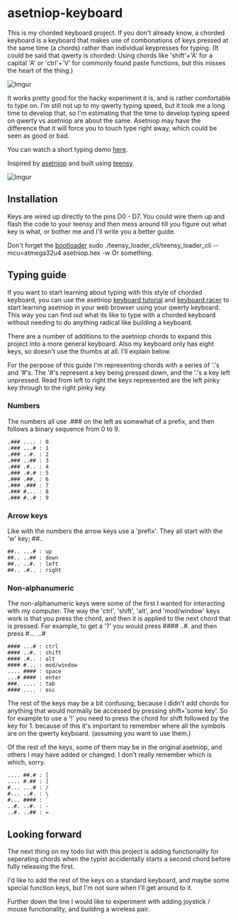 # asetniop-keyboard

This is my chorded keyboard project. If you don't already know, a chorded keyboard is a keyboard that makes use of combonations of keys pressed at the same time (a chords) rather than individual keypresses for typing. (It could be said that qwerty is chorded: Using chords like 'shift'+'A' for a capital 'A' or 'ctrl'+'V' for commonly found paste functions, but this misses the heart of the thing.)

![Imgur](http://i.imgur.com/ffweqWb.jpg)

It works pretty good for the hacky experiment it is, and is rather comfortable to type on. I'm still not up to my qwerty typing speed, but it took me a long time to develop that, so I'm estimating that the time to develop typing speed on qwerty vs asetniop are about the same. Asetniop may have the difference that it will force you to touch type right away, which could be seen as good or bad.

You can watch a short typing demo [here](https://youtu.be/0AZoeCmnyow).

Inspired by [asetniop](http://asetniop.com/) and built using [teensy](http://www.pjrc.com/teensy/usb_keyboard.html).

![Imgur](http://i.imgur.com/Y9XzgFe.jpg)

## Installation
Keys are wired up directly to the pins D0 - D7. You could wire them up and flash the code to your teensy and then mess around till you figure out what key is what, or bother me and I'll write you a better guide.

Don't forget the [bootloader](https://github.com/PaulStoffregen/teensy_loader_cli)
    sudo ./teensy_loader_cli/teensy_loader_cli --mcu=atmega32u4 asetniop.hex -w
Or something.

## Typing guide

If you want to start learning about typing with this style of chorded keyboard, you can use the asetniop [keyboard tutorial](http://asetniop.com/keyboardTutorial.html) and [keyboard racer](http://asetniop.com/keyboardRacer.html) to start learning asetniop in your web browser using your qwerty keyboard. This way you can find out what its like to type with a chorded keyboard without needing to do anything radical like building a keyboard.

There are a number of additions to the asetniop chords to expand this project into a more general keyboard. Also my keyboard only has eight keys, so doesn't use the thumbs at all. I'll explain below.

For the perpose of this guide I'm representing chords with a series of '.'s and '#'s. The '#'s represent a key being pressed down, and the '.'s a key left unpressed. Read from left to right the keys represented are the left pinky key through to the right pinky key.

### Numbers
The numbers all use .### on the left as somewhat of a prefix, and then follows a binary sequence from 0 to 9.

    .### .... : 0
    .### ...# : 1
    .### ..#. : 2
    .### ..## : 3
    .### .#.. : 4
    .### .#.# : 5
    .### .##. : 6
    .### .### : 7
    .### #... : 8
    .### #..# : 9

### Arrow keys
Like with the numbers the arrow keys use a 'prefix'. They all start with the 'w' key; ##..

    ##.. ...# : up
    ##.. ..## : down
    ##.. ..#. : left
    ##.. .#.. : right

### Non-alphanumeric
The non-alphanumeric keys were some of the first I wanted for interacting with my computer. The way the 'ctrl', 'shift', 'alt', and 'mod/window' keys work is that you press the chord, and then it is applied to the next chord that is pressed. For example, to get a '?' you would press #### ..#. and then press #... ...#

    #### ...# : ctrl
    #### ..#. : shift
    #### .#.. : alt
    #### #... : mod/window
    .... #### : space
    ...# #### : enter
    ###. .... : tab
    #### .... : esc

The rest of the keys may be a bit confusing, because I didn't add chords for anything that would normally be accessed by pressing shift+'some key'. So for example to use a '!' you need to press the chord for shift followed by the key for 1. because of this it's important to remember where all the symbols are on the qwerty keyboard. (assuming you want to use them.)

Of the rest of the keys, some of them may be in the original asetniop, and others I may have added or changed. I don't really remember which is which, sorry.

    .... ##.# : [
    .... #.## : ]
    #... ...# : /
    #... ..#. : \
    #... #### : `
    ..#. ..#. : -
    ..#. ..## : =
    
## Looking forward

The next thing on my todo list with this project is adding functionality for seperating chords when the typist accidentally starts a second chord before fully releasing the first.

I'd like to add the rest of the keys on a standard keyboard, and maybe some special function keys, but I'm not sure when I'll get around to it.

Further down the line I would like to experiment with adding joystick / mouse functionality, and building a wireless pair.

